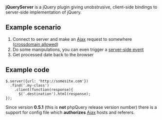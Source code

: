 **jQueryServer** is a jQuery plugin giving unobstrusive, client-side bindings to server-side implementation of jQuery.

## Example scenario
  1. Connect to server and make an [Ajax](Ajax.md) request to somewhere ([crossdomain allowed](CrossDomainAjax.md))
  1. Do some manipulations, you can even trigger a [server-side event](http://code.google.com/p/phpquery/wiki/Events#Server_Side_Events)
  1. Get processed date back to the browser

## Example code
```
$.server({url: 'http://somesite.com'})
  .find('.my-class')
    .client(function(response){
      $('.destination').html(response);
});
```
Since version **0.5.1** (this is **not** phpQuery release version number) there is a support for config file which **authorizes** [Ajax](Ajax.md) hosts and referers.